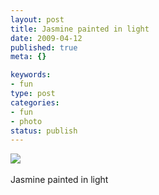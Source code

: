 ```yaml
--- 
layout: post
title: Jasmine painted in light
date: 2009-04-12
published: true
meta: {}

keywords: 
- fun
type: post
categories: 
- fun
- photo
status: publish
---
```

![](http://media.eick.us/2011/05/4Lbi8pbnEm7n520cKskvLpYpo1_500.png)<br /><br />Jasmine painted in light
